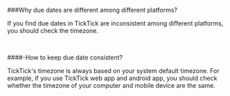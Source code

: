 ###Why due dates are different among different platforms?

If you find due dates in TickTick are inconsistent among different platforms, you should check the timezone.

<br />


####-How to keep due date consistent?

TickTick's timezone is always based on your system default timezone. For example, if you use TickTick web app and android app, you should check whether the timezone of your computer and mobile device are the same.



